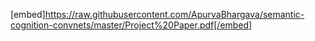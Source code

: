 [embed]https://raw.githubusercontent.com/ApurvaBhargava/semantic-cognition-convnets/master/Project%20Paper.pdf[/embed]
